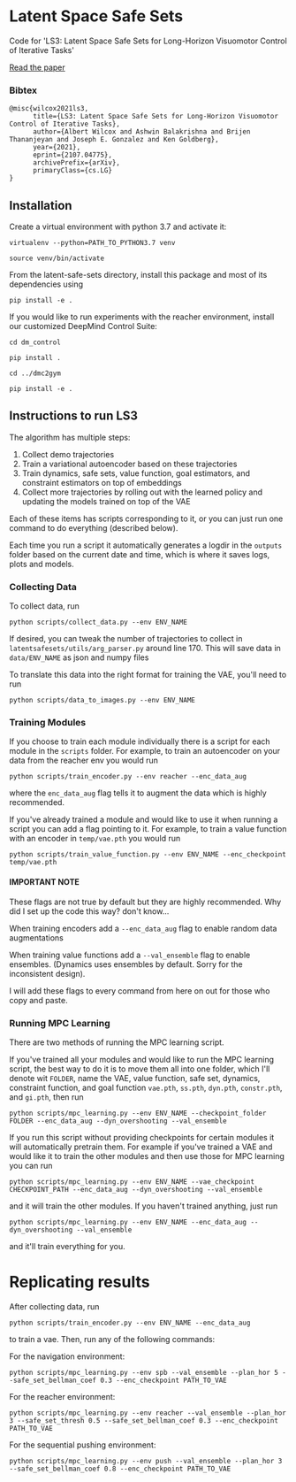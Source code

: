 # Latent Space Safe Sets
Code for 'LS3: Latent Space Safe Sets for Long-Horizon Visuomotor Control of Iterative Tasks'

[Read the paper](https://arxiv.org/abs/2107.04775)

### Bibtex

```
@misc{wilcox2021ls3,
      title={LS3: Latent Space Safe Sets for Long-Horizon Visuomotor Control of Iterative Tasks}, 
      author={Albert Wilcox and Ashwin Balakrishna and Brijen Thananjeyan and Joseph E. Gonzalez and Ken Goldberg},
      year={2021},
      eprint={2107.04775},
      archivePrefix={arXiv},
      primaryClass={cs.LG}
}
```

## Installation

Create a virtual environment with python 3.7 and activate it:

```virtualenv --python=PATH_TO_PYTHON3.7 venv```

```source venv/bin/activate```

From the latent-safe-sets directory, install this package and most of 
its dependencies using

```pip install -e .```

If you would like to run experiments with the reacher environment, 
install our customized DeepMind Control Suite:

```cd dm_control```

```pip install .```

```cd ../dmc2gym```

```pip install -e .```





## Instructions to run LS3

The algorithm has multiple steps:
1. Collect demo trajectories
2. Train a variational autoencoder based on these trajectories
3. Train dynamics, safe sets, value function, goal estimators, and constraint estimators on top of embeddings
4. Collect more trajectories by rolling out with the learned policy and updating the models trained on top of the VAE

Each of these items has scripts corresponding to it, or you can just run one
command to do everything (described below).

Each time you run a script it automatically generates a logdir in the `outputs`
folder based on the current date and time, which is where it saves logs, plots
and models.

### Collecting Data
To collect data, run 

```python scripts/collect_data.py --env ENV_NAME```

If desired, you can tweak the number of trajectories to collect in `latentsafesets/utils/arg_parser.py`
around line 170. This will save data in `data/ENV_NAME` as json and numpy files

To translate this data into the right format for training the VAE, you'll need to run 

```python scripts/data_to_images.py --env ENV_NAME```

### Training Modules

If you choose to train each module individually there is a script for each
module in the `scripts` folder. For example, to train an autoencoder on your
data from the reacher env you would run

```python scripts/train_encoder.py --env reacher --enc_data_aug```

where the `enc_data_aug` flag tells it to augment the data which is highly recommended.

If you've already trained a module and would like to use it when running a script
you can add a flag pointing to it. For example, to train a value function with an
encoder in `temp/vae.pth` you would run

```python scripts/train_value_function.py --env ENV_NAME --enc_checkpoint temp/vae.pth```

#### IMPORTANT NOTE
These flags are not true by default but they are highly recommended. Why did
I set up the code this way? don't know...

When training encoders add a `--enc_data_aug` flag to enable random data augmentations

When training value functions add a `--val_ensemble` flag to enable ensembles.
(Dynamics uses ensembles by default. Sorry for the inconsistent design).

I will add these flags to every command from here on out for those who copy and 
paste.

### Running MPC Learning

There are two methods of running the MPC learning script.

If you've trained all your modules and would like to run the MPC learning
script, the best way to do it is to move them all into one folder, which I'll denote
wit `FOLDER`, name the 
VAE, value function, safe set, dynamics, constraint function, and goal function
`vae.pth`, `ss.pth`, `dyn.pth`, `constr.pth`, and `gi.pth`, then run 

```python scripts/mpc_learning.py --env ENV_NAME --checkpoint_folder FOLDER --enc_data_aug --dyn_overshooting --val_ensemble```

If you run this script without providing checkpoints for certain modules
it will automatically pretrain them. For example if you've trained a VAE
and would like it to train the other modules and then use those for MPC learning
you can run

```python scripts/mpc_learning.py --env ENV_NAME --vae_checkpoint CHECKPOINT_PATH --enc_data_aug --dyn_overshooting --val_ensemble```

and it will train the other modules. If you haven't trained anything, just run

```python scripts/mpc_learning.py --env ENV_NAME --enc_data_aug --dyn_overshooting --val_ensemble```

and it'll train everything for you.

# Replicating results

After collecting data, run 

```python scripts/train_encoder.py --env ENV_NAME --enc_data_aug```

to train a vae. Then, run any of the following commands:

For the navigation environment:

```python scripts/mpc_learning.py --env spb --val_ensemble --plan_hor 5 --safe_set_bellman_coef 0.3 --enc_checkpoint PATH_TO_VAE```

For the reacher environment:

```python scripts/mpc_learning.py --env reacher --val_ensemble --plan_hor 3 --safe_set_thresh 0.5 --safe_set_bellman_coef 0.3 --enc_checkpoint PATH_TO_VAE```

For the sequential pushing environment:

```python scripts/mpc_learning.py --env push --val_ensemble --plan_hor 3 --safe_set_bellman_coef 0.8 --enc_checkpoint PATH_TO_VAE```
